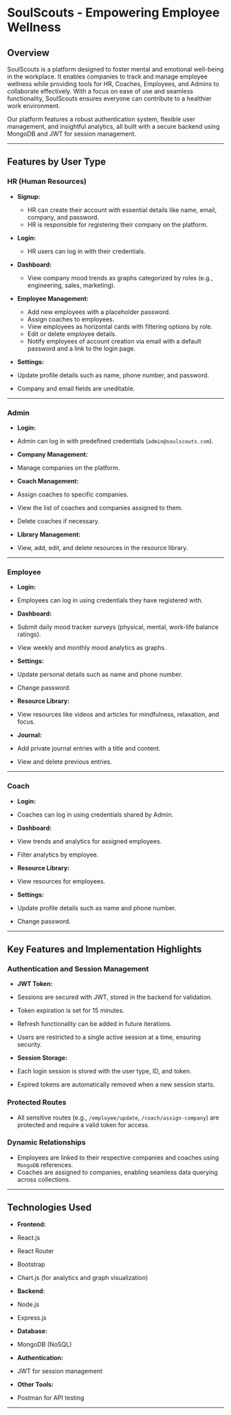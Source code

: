 # SoulScouts - Empowering Employee Wellness

## Overview

SoulScouts is a platform designed to foster mental and emotional well-being in the workplace. It enables companies to track and manage employee wellness while providing tools for HR, Coaches, Employees, and Admins to collaborate effectively. With a focus on ease of use and seamless functionality, SoulScouts ensures everyone can contribute to a healthier work environment.

Our platform features a robust authentication system, flexible user management, and insightful analytics, all built with a secure backend using MongoDB and JWT for session management.

---

## Features by User Type

### HR (Human Resources)

- **Signup:**
  - HR can create their account with essential details like name, email, company, and password.
  - HR is responsible for registering their company on the platform.

- **Login:**
  - HR users can log in with their credentials.

- **Dashboard:**
  - View company mood trends as graphs categorized by roles (e.g., engineering, sales, marketing).

- **Employee Management:**
  - Add new employees with a placeholder password.
  - Assign coaches to employees.
  - View employees as horizontal cards with filtering options by role.
  - Edit or delete employee details.
  - Notify employees of account creation via email with a default password and a link to the login page.

- **Settings:**
- Update profile details such as name, phone number, and password.
- Company and email fields are uneditable.

---

### Admin

- **Login:**
- Admin can log in with predefined credentials (`admin@soulscouts.com`).

- **Company Management:**
- Manage companies on the platform.

- **Coach Management:**
- Assign coaches to specific companies.
- View the list of coaches and companies assigned to them.
- Delete coaches if necessary.

- **Library Management:**
- View, add, edit, and delete resources in the resource library.

---

### Employee

- **Login:**
- Employees can log in using credentials they have registered with.

- **Dashboard:**
- Submit daily mood tracker surveys (physical, mental, work-life balance ratings).
- View weekly and monthly mood analytics as graphs.

- **Settings:**
- Update personal details such as name and phone number.
- Change password.

- **Resource Library:**
- View resources like videos and articles for mindfulness, relaxation, and focus.

- **Journal:**
- Add private journal entries with a title and content.
- View and delete previous entries.

---

### Coach

- **Login:**
- Coaches can log in using credentials shared by Admin.

- **Dashboard:**
- View trends and analytics for assigned employees.
- Filter analytics by employee.

- **Resource Library:**
- View resources for employees.

- **Settings:**
- Update profile details such as name and phone number.
- Change password.

---

## Key Features and Implementation Highlights

### Authentication and Session Management

- **JWT Token:**
- Sessions are secured with JWT, stored in the backend for validation.
- Token expiration is set for 15 minutes.
- Refresh functionality can be added in future iterations.
- Users are restricted to a single active session at a time, ensuring security.

- **Session Storage:**
- Each login session is stored with the user type, ID, and token.
- Expired tokens are automatically removed when a new session starts.

### Protected Routes

- All sensitive routes (e.g., `/employee/update`, `/coach/assign-company`) are protected and require a valid token for access.


### Dynamic Relationships

- Employees are linked to their respective companies and coaches using `MongoDB` references.
- Coaches are assigned to companies, enabling seamless data querying across collections.

---

## Technologies Used

- **Frontend:**
- React.js
- React Router
- Bootstrap
- Chart.js (for analytics and graph visualization)

- **Backend:**
- Node.js
- Express.js

- **Database:**
- MongoDB (NoSQL)

- **Authentication:**
- JWT for session management

- **Other Tools:**
- Postman for API testing

---

